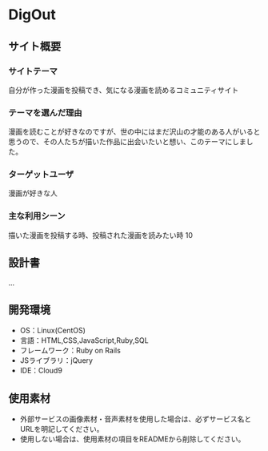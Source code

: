 # DigOut

## サイト概要
### サイトテーマ
自分が作った漫画を投稿でき、気になる漫画を読めるコミュニティサイト

### テーマを選んだ理由
漫画を読むことが好きなのですが、世の中にはまだ沢山の才能のある人がいると思うので、その人たちが描いた作品に出会いたいと想い、このテーマにしました。

### ターゲットユーザ
漫画が好きな人

### 主な利用シーン
描いた漫画を投稿する時、投稿された漫画を読みたい時
10
## 設計書
...

## 開発環境
- OS：Linux(CentOS)
- 言語：HTML,CSS,JavaScript,Ruby,SQL
- フレームワーク：Ruby on Rails
- JSライブラリ：jQuery
- IDE：Cloud9

## 使用素材
- 外部サービスの画像素材・音声素材を使用した場合は、必ずサービス名とURLを明記してください。
- 使用しない場合は、使用素材の項目をREADMEから削除してください。